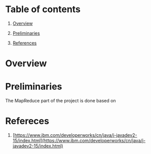 
# Table of contents

1. [Overview](#overview)

1. [Preliminaries](#preliminaries)


1. [References](#references)


# Overview


# Preliminaries

The MapReduce part of the project is done based on 


# Refereces 

1. [https://www.ibm.com/developerworks/cn/java/j-javadev2-15/index.html](https://www.ibm.com/developerworks/cn/java/j-javadev2-15/index.html)